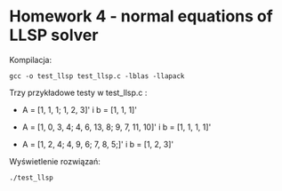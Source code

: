 # Homework 4 - normal equations of LLSP solver

Kompilacja:

```
gcc -o test_llsp test_llsp.c -lblas -llapack
```

Trzy przykładowe testy w test_llsp.c :

- A = [1, 1, 1; 1, 2, 3]' i b = [1, 1, 1]'

- A = [1, 0, 3, 4; 4, 6, 13, 8; 9, 7, 11, 10]' i b = [1, 1, 1, 1]'

- A = [1, 2, 4; 4, 9, 6; 7, 8, 5;]' i b = [1, 2, 3]'

Wyświetlenie rozwiązań:
```
./test_llsp
```
